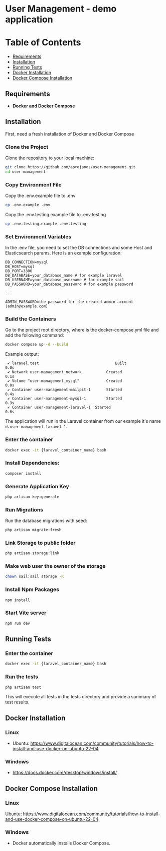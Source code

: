 # User Management - demo application

# Table of Contents

- [Requirements](#requirements)
- [Installation](#installation)
- [Running Tests](#running-tests)    
- [Docker Installation](#docker-installation)    
- [Docker Compose Installation](#docker-compose-installation)

## Requirements

- **Docker and Docker Compose**

## Installation

First, need a fresh installation of Docker and Docker Compose

### Clone the Project

Clone the repository to your local machine:

```bash
git clone https://github.com/aprojanos/user-management.git
cd user-management
```

### Copy Environment File

Copy the .env.example file to .env

```bash
cp .env.example .env
```

Copy the .env.testing.example file to .env.testing
```bash
cp .env.testing.example .env.testing
```

### Set Environment Variables
In the .env file, you need to set the DB connections and some Host and Elasticsearch params.
Here is an example configuration:

```env
DB_CONNECTION=mysql
DB_HOST=mysql
DB_PORT=3306
DB_DATABASE=your_database_name # for example laravel
DB_USERNAME=your_database_username # for example sail
DB_PASSWORD=your_database_password # for example password

...

ADMIN_PASSWORD=the password for the created admin account (admin@example.com)
```

### Build the Containers

Go to the project root directory, where is the docker-compose.yml file and add the following command:

```bash
docker compose up -d --build
```
Example output:
```
 ✔ laravel.test                                  Built                                                                                                                              0.0s 
 ✔ Network user-management_network           Created                                                                                                                            0.1s 
 ✔ Volume "user-management_mysql"            Created                                                                                                                            0.0s 
 ✔ Container user-management-mailpit-1       Started                                                                                                                            0.4s 
 ✔ Container user-management-mysql-1         Started                                                                                                                            0.3s 
 ✔ Container user-management-laravel-1  Started                                                                                                                            0.6s 

```

The application will run in the Laravel container from our example it's name is `user-management-laravel-1`.

### Enter the container
```bash
docker exec -it {laravel_container_name} bash
```

### Install Dependencies:

```bash
composer install
```

### Generate Application Key

```bash
php artisan key:generate
```


### Run Migrations

Run the database migrations with seed:

```bash
php artisan migrate:fresh
```

### Link Storage to public folder

```bash
php artisan storage:link
```
### Make web user the owner of the storage

```bash
chown sail:sail storage -R
```

### Install Npm Packages

```bash
npm install
```

### Start Vite server

```bash
npm run dev
```

## Running Tests

### Enter the container

```bash
docker exec -it {laravel_container_name} bash
```
### Run the tests

```bash
php artisan test
```

This will execute all tests in the tests directory and provide a summary of test results.

## Docker Installation

### Linux

- Ubuntu: https://www.digitalocean.com/community/tutorials/how-to-install-and-use-docker-on-ubuntu-22-04

### Windows

- https://docs.docker.com/desktop/windows/install/

## Docker Compose Installation

### Linux

Ubuntu: https://www.digitalocean.com/community/tutorials/how-to-install-and-use-docker-compose-on-ubuntu-22-04

### Windows
- Docker automatically installs Docker Compose.
